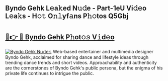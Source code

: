 ## Byndo Gehk L𝚎a𝚔ed N𝚞𝚍e - Part-1eU Vi𝚍𝚎o L𝚎a𝚔s - H𝚘𝚝 O𝚗𝚕yf𝚊ns P𝚑𝚘tos Q5Gbj

# <h2><a href="http://kf1fic.oniu.top/?m=Byndo+Gehk">🔗👉 🔴 Byndo Gehk P𝚑ot𝚘𝚜 V𝚒d𝚎o</a></h2>

[![Byndo Gehk Nu𝚍e𝚜](https://i.imgur.com/0qMVB7G.gif)](http://kf1fic.oniu.top/?m=Byndo+Gehk)
Web-based entertainer and multimedia designer Byndo Gehk, acclaimed for sharing dance and lifestyle ideas through trending dance trends and short videos. Approachability and authenticity are the cornerstones of Byndo Gehk's public persona, but the enigma of his private life continues to intrigue the public.  
